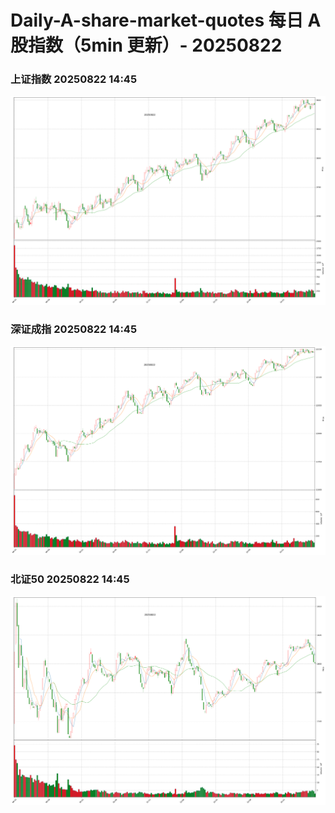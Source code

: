 
# Daily-A-share-market-quotes 每日 A 股指数（5min 更新）- 20250822

### 上证指数 20250822 14:45
![](./fig/2025/8/20250822-sh000001.png)

### 深证成指 20250822 14:45
![](./fig/2025/8/20250822-sz399001.png)

### 北证50 20250822 14:45
![](./fig/2025/8/20250822-bj899050.png)
